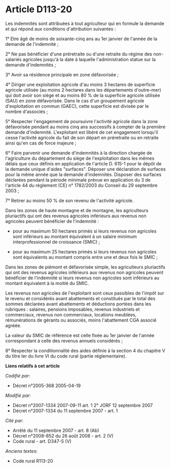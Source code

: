 # Article D113-20

Les indemnités sont attribuées à tout agriculteur qui en formule la demande et qui répond aux conditions d'attribution
suivantes :

1° Etre âgé de moins de soixante-cinq ans au 1er janvier de l'année de la demande de l'indemnité ;

2° Ne pas bénéficier d'une préretraite ou d'une retraite du régime des non-salariés agricoles jusqu'à la date à laquelle
l'administration statue sur la demande d'indemnités ;

3° Avoir sa résidence principale en zone défavorisée ;

4° Diriger une exploitation agricole d'au moins 3 hectares de superficie agricole utilisée (au moins 2 hectares dans les
départements d'outre-mer) qui doit avoir son siège et au moins 80 % de la superficie agricole utilisée (SAU) en zone
défavorisée. Dans le cas d'un groupement agricole d'exploitation en commun (GAEC), cette superficie est divisée par le nombre
d'associés ;

5° Respecter l'engagement de poursuivre l'activité agricole dans la zone défavorisée pendant au moins cinq ans successifs à
compter de la première demande d'indemnité. L'exploitant est libéré de cet engagement lorsqu'il cesse l'activité agricole du
fait de son départ en préretraite ou en retraite ainsi qu'en cas de force majeure ;

6° Faire parvenir une demande d'indemnités à la direction chargée de l'agriculture du département du siège de l'exploitation
dans les mêmes délais que ceux définis en application de l'article D. 615-1 pour le dépôt de la demande unique d'aides
"surfaces". Déposer une déclaration de surfaces pour la même année que la demande d'indemnités. Disposer des surfaces
déclarées pendant la période minimale prévue en application du 3 de l'article 44 du règlement (CE) n° 1782/2003 du Conseil du
29 septembre 2003 ;

7° Retirer au moins 50 % de son revenu de l'activité agricole.

Dans les zones de haute montagne et de montagne, les agriculteurs pluriactifs qui ont des revenus agricoles inférieurs aux
revenus non agricoles peuvent bénéficier de l'indemnité :

- pour au maximum 50 hectares primés si leurs revenus non agricoles sont inférieurs au montant équivalent à un salaire
minimum interprofessionnel de croissance (SMIC) ;

- pour au maximum 25 hectares primés si leurs revenus non agricoles sont équivalents au montant compris entre une et deux
fois le SMIC ;

Dans les zones de piémont et défavorisée simple, les agriculteurs pluriactifs qui ont des revenus agricoles inférieurs aux
revenus non agricoles peuvent bénéficier de l'indemnité si leurs revenus non agricoles sont inférieurs au montant équivalent
à la moitié du SMIC.

Les revenus non agricoles de l'exploitant sont ceux passibles de l'impôt sur le revenu et considérés avant abattements et
constitués par le total des sommes déclarées avant abattements et déductions portées dans les rubriques : salaires, pensions
imposables, revenus industriels et commerciaux, revenus non commerciaux, locations meublées, rémunérations de gérants ou
associés, moins l'abattement CGA associé agréée.

La valeur du SMIC de référence est celle fixée au 1er janvier de l'année correspondant à celle des revenus annuels
considérés ;

8° Respecter la conditionnalité des aides définie à la section 4 du chapitre V du titre Ier du livre VI du code rural (partie
réglementaire).

**Liens relatifs à cet article**

_Codifié par_:

  - Décret n°2005-368 2005-04-19

_Modifié par_:

  - Décret n°2007-1334 2007-09-11 art. 1 2° JORF 12 septembre 2007
  - Décret n°2007-1334 du 11 septembre 2007 - art. 1

_Cité par_:

  - Arrêté du 11 septembre 2007 - art. 8 (Ab)
  - Décret n°2008-852 du 26 août 2008 - art. 2 (V)
  - Code rural - art. D347-5 (V)

_Anciens textes_:

  - Code rural R113-20
